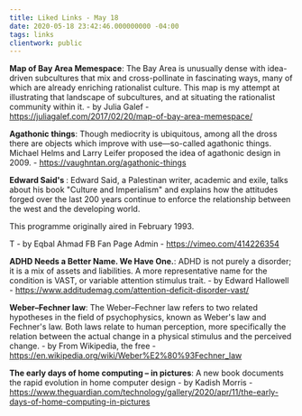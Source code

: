 ```yaml
---
title: Liked Links - May 18
date: 2020-05-18 23:42:46.000000000 -04:00
tags: links
clientwork: public
---
```

<p><strong>Map of Bay Area Memespace</strong>: The Bay Area is unusually dense with idea-driven subcultures that mix and cross-pollinate in fascinating ways, many of which are already enriching rationalist culture. This map is my attempt at illustrating that landscape of subcultures, and at situating the rationalist community within it. - by Julia Galef - <a href="https://juliagalef.com/2017/02/20/map-of-bay-area-memespace/" target="_blank" rel="noopener noreferrer">https://juliagalef.com/2017/02/20/map-of-bay-area-memespace/</a></p>

<p><strong>Agathonic things</strong>: Though mediocrity is ubiquitous, among all the dross there are objects which improve with use—so-called agathonic things. Michael Helms and Larry Leifer proposed the idea of agathonic design in 2009. - <a href="https://vaughntan.org/agathonic-things" target="_blank" rel="noopener noreferrer">https://vaughntan.org/agathonic-things</a></p>

<p><strong>Edward Said's </strong>: Edward Said, a Palestinan writer, academic and exile, talks about his book "Culture and Imperialism" and explains how the attitudes forged over the last 200 years continue to enforce the relationship between the west and the developing world.</p>

<p>This programme originally aired in February 1993.</p>

<p>T - by Eqbal Ahmad FB Fan Page Admin - <a href="https://vimeo.com/414226354" target="_blank" rel="noopener noreferrer">https://vimeo.com/414226354</a></p>

<p><strong>ADHD Needs a Better Name. We Have One.</strong>: ADHD is not purely a disorder; it is a mix of assets and liabilities. A more representative name for the condition is VAST, or variable attention stimulus trait. - by Edward Hallowell - <a href="https://www.additudemag.com/attention-deficit-disorder-vast/" target="_blank" rel="noopener noreferrer">https://www.additudemag.com/attention-deficit-disorder-vast/</a></p>

<p><strong>Weber–Fechner law</strong>: The Weber–Fechner law refers to two related hypotheses in the field of psychophysics, known as Weber's law and Fechner's law. Both laws relate to human perception, more specifically the relation between the actual change in a physical stimulus and the perceived change. - by From Wikipedia, the free - <a href="https://en.wikipedia.org/wiki/Weber%E2%80%93Fechner_law" target="_blank" rel="noopener noreferrer">https://en.wikipedia.org/wiki/Weber%E2%80%93Fechner_law</a></p>

<p><strong>The early days of home computing – in pictures</strong>: A new book documents the rapid evolution in home computer design - by Kadish Morris - <a href="https://www.theguardian.com/technology/gallery/2020/apr/11/the-early-days-of-home-computing-in-pictures" target="_blank" rel="noopener noreferrer">https://www.theguardian.com/technology/gallery/2020/apr/11/the-early-days-of-home-computing-in-pictures</a></p>

